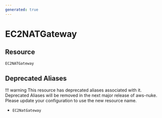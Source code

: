 ```yaml
---
generated: true
---
```


# EC2NATGateway


## Resource

```text
EC2NATGateway
```



## Deprecated Aliases

!!! warning
    This resource has deprecated aliases associated with it. Deprecated Aliases will be removed in the next major
    release of aws-nuke. Please update your configuration to use the new resource name.

- `EC2NatGateway`
